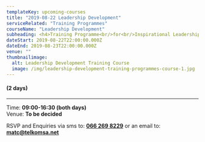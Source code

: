 ```yaml
---
templateKey: upcoming-courses
title: "2019-08-22 Leadership Development"
serviceRelated: "Training Programmes"
courseName: "Leadership Development"
subheading: <h4>Training Programme<br/>for<br/>Inspirational Leadership</h4>
dateStart: 2019-08-22T22:00:00.000Z
dateEnd: 2019-08-23T22:00:00.000Z
venue: ""
thumbnailimage:
  alt: Leadership Development Training Course
  image: /img/leadership-development-training-programmes-course-1.jpg
---
```


#### (2 days)

---

Time: **09:00-16:30 (both days)**  
Venue: **To be decided**

RSVP and Enquiries via sms to: **[066 269 8229](tel:+27662698229)** or an email to: **[matc@telkomsa.net](mailto:matc@telkomsa.net)**
